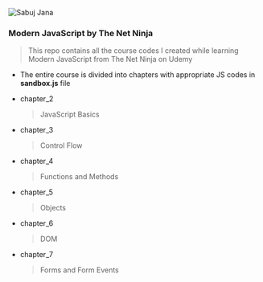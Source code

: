 
![Sabuj Jana](https://encrypted-tbn0.gstatic.com/images?q=tbn%3AANd9GcR_ve--YQHL6Z6jBfcyssp90u0UbZV2YBW9TYOifruMR5jYZSNJ)

### Modern JavaScript by The Net Ninja

> This repo contains all the course codes I created while learning Modern JavaScript from The Net 
> Ninja on Udemy

* The entire course is divided into chapters with appropriate JS codes in **sandbox.js** file

* chapter_2
  > JavaScript Basics

* chapter_3
  > Control Flow

* chapter_4
  > Functions and Methods

* chapter_5
  > Objects

* chapter_6
  > DOM

* chapter_7
  > Forms and Form Events